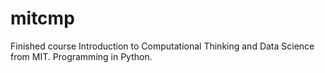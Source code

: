 # mitcmp
Finished course Introduction to Computational Thinking and Data Science from MIT.
Programming in Python.

